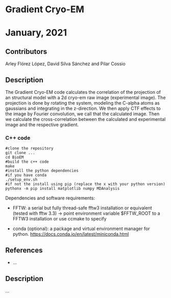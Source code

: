 # Gradient Cryo-EM
# January, 2021
## Contributors
Arley Flórez López, David Silva Sánchez and Pilar Cossio

## Description

The Gradient Cryo-EM code calculates the correlation of the projection of an structural model with a 2d cryo-em raw image (experimental image). The projection is done by rotating the system, modeling the C-alpha atoms as gaussians and integrating in the z-direction. We then apply CTF effects to the image by Fourier convolution, we call that the calculated image. Then we calculate the cross-correlation between the calculated and experimental image and the respective gradient. 

### C++ code

```
#clone the repository
git clone ...
cd BioEM
#build the c++ code
make
#install the python dependencies
#if you have conda
./setup_env.sh
#if not the install using pip (replace the x with your python version)
pythonx -m pip install matplotlib numpy MDAnalysis
```

Dependencies and software requirements:

* FFTW: a serial but fully thread-safe fftw3 installation or equivalent (tested with fftw 3.3)
     -> point environment variable $FFTW_ROOT to a FFTW3 installation or use ccmake to specify

* conda (optional): a package and virtual environment manager for python. https://docs.conda.io/en/latest/miniconda.html

## References
* ...
## Description
...
